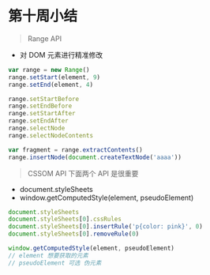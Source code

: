 # 第十周小结

> Range API

- 对 DOM 元素进行精准修改

```js
var range = new Range()
range.setStart(element, 9)
range.setEnd(element, 4)

range.setStartBefore
range.setEndBefore
range.setStartAfter
range.setEndAfter
range.selectNode
range.selectNodeContents

var fragment = range.extractContents()
range.insertNode(document.createTextNode('aaaa'))
```

> CSSOM API 下面两个 API 是很重要

- document.styleSheets
- window.getComputedStyle(element, pseudoElement)

```js
document.styleSheets
document.styleSheets[0].cssRules
document.styleSheets[0].insertRule('p{color: pink}', 0)
document.styleSheets[0].removeRule(0)

window.getComputedStyle(element, pseudoElement)
// element 想要获取的元素
// pseudoElement 可选 伪元素
```
